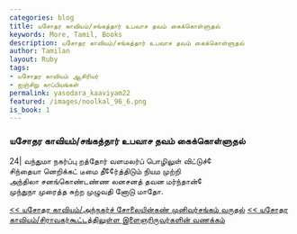```yaml
---  
categories: blog  
title: யசோதர காவியம்/சங்கத்தார் உபவாச தவம் கைக்கொள்ளுதல்
keywords: More, Tamil, Books  
description: யசோதர காவியம்/சங்கத்தார் உபவாச தவம் கைக்கொள்ளுதல்
author: Tamilan  
layout: Ruby  
tags:     
- யசோதர காவியம் ஆசிரியர்
- ஐஞ்சிறு காப்பியங்கள்
permalink: yasodara_kaaviyam22  
featured: /images/noolkal_96_6.png  
is_book: 1
---  
```



### யசோதர காவியம்/சங்கத்தார் உபவாச தவம் கைக்கொள்ளுதல்

24| வந்துமா நகர்ப்பு றத்தோர் வளமலர்ப் பொழிலுள் விட்டுச்¢  
சிந்தையா னெறிக்கட் டீமை தீ¢¢ர்த்திடும் நியம முற்றி  
அந்திலா சனங்கொண்டண்ண லனசனத் தவன மர்ந்தான்¢  
முந்துநா முரைத்த சுற்ற முழுவதி னோடு மாதோ.

[<< யசோதர காவியம்/அந்நகர்ச் சோலையின்கண் முனிவர்சங்கம் வருதல்](yasodara_kaaviyam21) [<< யசோதர காவியம்/சிராவகர்கூட்டத்திலுள்ள இளைஞரிருவர்களின் வணக்கம்](yasodara_kaaviyam23)


